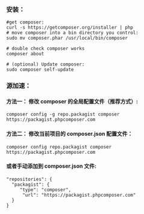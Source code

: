 
### 安装：

```
#get composer:
curl -s https://getcomposer.org/installer | php
# move composer into a bin directory you control:
sudo mv composer.phar /usr/local/bin/composer

# double check composer works
composer about

# (optional) Update composer:
sudo composer self-update
```  
  
### 源加速：
 
#### 方法一： 修改 composer 的全局配置文件（推荐方式）:

```
composer config -g repo.packagist composer https://packagist.phpcomposer.com
```

#### 方法二： 修改当前项目的 composer.json 配置文件：

```
composer config repo.packagist composer https://packagist.phpcomposer.com
```

#### 或者手动添加到 composer.json 文件:

```
"repositories": {
  "packagist": {
     "type": "composer",
      "url": "https://packagist.phpcomposer.com"
  }
}
```
